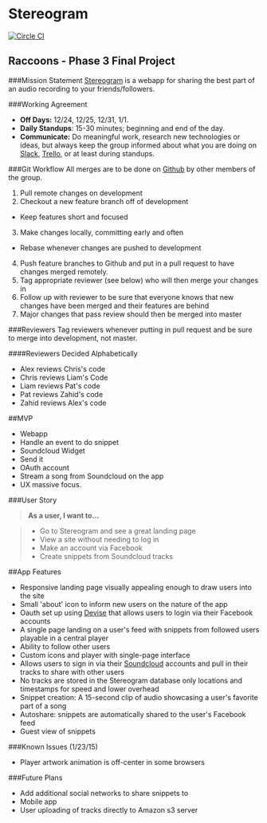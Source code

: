 
Stereogram
==========

[![Circle CI](https://circleci.com/gh/raccoons-2014/stereogram.svg?style=svg)](https://circleci.com/gh/raccoons-2014/stereogram)

Raccoons - Phase 3 Final Project
--------------------------------

###Mission Statement
[Stereogram] is a webapp for sharing the best part of an audio recording to your friends/followers.

###Working Agreement
- **Off Days:** 12/24, 12/25, 12/31, 1/1.
- **Daily Standups**: 15-30 minutes; beginning and end of the day.
- **Communicate:** Do meaningful work, research new technologies or ideas, but always keep the group informed about what you are doing on [Slack], [Trello], or at least during standups.

###Git Workflow
All merges are to be done on [Github] by other members of the group.

1. Pull remote changes on development
2. Checkout a new feature branch off of development
- Keep features short and focused
3. Make changes locally, committing early and often
- Rebase whenever changes are pushed to development
4. Push feature branches to Github and put in a pull request to have changes merged remotely.
5. Tag appropriate reviewer (see below) who will then merge your changes in
6. Follow up with reviewer to be sure that everyone knows that new changes have been merged and their features are behind
7. Major changes that pass review should then be merged into master

###Reviewers
Tag reviewers whenever putting in pull request and be sure to merge into development, not master.

####Reviewers Decided Alphabetically
- Alex reviews Chris's code
- Chris reviews Liam's Code
- Liam reviews Pat's code
- Pat reviews Zahid's code
- Zahid reviews Alex's code

##MVP
- Webapp
- Handle an event to do snippet
- Soundcloud Widget
- Send it
- OAuth account
- Stream a song from Soundcloud on the app
- UX massive focus.

###User Story
>**As a user, I want to...**

>  - Go to Stereogram and see a great landing page
>  - View a site without needing to log in
>  - Make an account via Facebook
>  - Create snippets from Soundcloud tracks

##App Features
- Responsive landing page visually appealing enough to draw users into the site
- Small 'about' icon to inform new users on the nature of the app
- Oauth set up using [Devise] that allows users to login via their Facebook accounts
- A single page landing on a user's feed with snippets from followed users playable in a central player
- Ability to follow other users
- Custom icons and player with single-page interface
- Allows users to sign in via their [Soundcloud] accounts and pull in their tracks to share with other users
- No tracks are stored in the Stereogram database only locations and timestamps for speed and lower overhead
- Snippet creation: A 15-second clip of audio showcasing a user's favorite part of a song
- Autoshare: snippets are automatically shared to the user's Facebook feed
- Guest view of snippets

###Known Issues (1/23/15)
- Player artwork animation is off-center in some browsers

###Future Plans
- Add additional social networks to share snippets to
- Mobile app
- User uploading of tracks directly to Amazon s3 server

[Stereogram]: http://stere-o-gram.herokuapp.com/
[Slack]: https://slack.com/
[Trello]:https://trello.com/
[Github]: https://github.com/raccoons-2014/stereogram
[Devise]: https://github.com/plataformatec/devise
[Soundcloud]: https://soundcloud.com/
